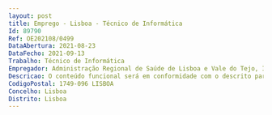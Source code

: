 ```yaml
--- 
layout: post
title: Emprego - Lisboa - Técnico de Informática
Id: 89790
Ref: OE202108/0499
DataAbertura: 2021-08-23
DataFecho: 2021-09-13
Trabalho: Técnico de Informática
Empregador: Administração Regional de Saúde de Lisboa e Vale do Tejo, I.P.
Descricao: O conteúdo funcional será em conformidade com o descrito para a carreira de Técnico de Informática conforme consta no Decreto Lei n.º 97 2001 de 26 de Março e Portaria n.º 358 2002 de 3 de Abril, correspondendo a funções de aplicação e execução, nas áreas funcionais de infraestruturas tecnológicas e de Engenharia de software, nomeadamente •	Gestão de redes de comunicação•	Apoio personalizado ao utilizador (elaboração de manuais, guias de utilização)•	Desenvolvimento de pequenas aplicações que visem otimizar tarefas operacionais, •	Administração e manutenção de infraestruturas e inventário das mesmas.
CodigoPostal: 1749-096 LISBOA
Concelho: Lisboa
Distrito: Lisboa
--- 
```

